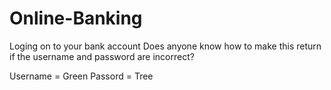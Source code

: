 # Online-Banking
Loging on to your bank account
Does anyone know how to make this return if the username and password are incorrect?

Username = Green
Passord = Tree

